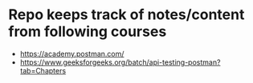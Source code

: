 # Repo keeps track of notes/content from following courses
- https://academy.postman.com/
- https://www.geeksforgeeks.org/batch/api-testing-postman?tab=Chapters
